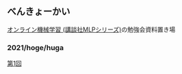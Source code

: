 ## べんきょーかい
[オンライン機械学習 (講談社MLPシリーズ)](https://www.kspub.co.jp/book/detail/1529038.html)の勉強会資料置き場

### 2021/hoge/huga
[第1回](https://th3888.github.io/onlinelearning/onlinelearning1.html?slide=onlinelearning1.Rmd)
